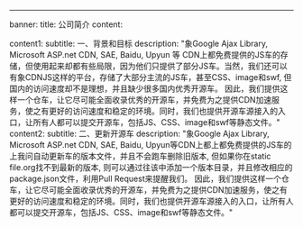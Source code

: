 ---
banner:
  title: 公司简介
  content:

content1:
  subtitle: 一、背景和目标
  description: "象Google Ajax Library, Microsoft ASP.net CDN, SAE, Baidu, Upyun 等 CDN上都免费提供的JS车的存储，但使用起来却都有些局限，因为他们只提供了部分JS车。当然，我们还可以有象CDNJS这样的平台，存储了大部分主流的JS车，甚至CSS、image和swf, 但国内的访问速度却不是理想，并且缺少很多国内优秀开源车。
  因此，我们提供这样一个仓车，让它尽可能全面收录优秀的开源车，并免费为之提供CDN加速服务，使之有更好的访问速度和稳定的环境。同时，我们也提供开源车源接入的入口，让所有人都可以提交开源车，包括JS、CSS、image和swf等静态文件。"
content2:
  subtitle: 二、更新开源车
  description: "象Google Ajax Library, Microsoft ASP.net CDN, SAE, Baidu, Upyun等CDN上都上都免费提供的JS车的上我问自动更新车的版本文件，并且不会跑车删除旧版本, 但如果你在static file.org找不到最新的版本, 则可以通过往该中添加一个版本目录，并且修改相应的package.json文件，利用Pull Request来提醒我们。
  因此，我们提供这样一个仓车，让它尽可能全面收录优秀的开源车，并免费为之提供CDN加速服务，使之有更好的访问速度和稳定的环境。同时，我们也提供开源车源接入的入口，让所有人都可以提交开源车，包括JS、CSS、image和swf等静态文件。"


